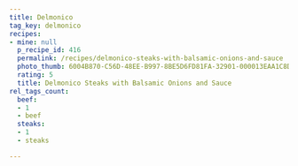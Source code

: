 ```yaml
---
title: Delmonico
tag_key: delmonico
recipes:
- mine: null
  p_recipe_id: 416
  permalink: /recipes/delmonico-steaks-with-balsamic-onions-and-sauce
  photo_thumb: 6004B870-C56D-48EE-B997-8BE5D6FD81FA-32901-000013EAA1C8DA35.jpg
  rating: 5
  title: Delmonico Steaks with Balsamic Onions and Sauce
rel_tags_count:
  beef:
  - 1
  - beef
  steaks:
  - 1
  - steaks

---
```

